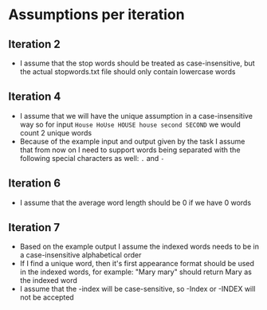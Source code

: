 # Assumptions per iteration

## Iteration 2

- I assume that the stop words should be treated as case-insensitive, but the actual stopwords.txt file should only contain lowercase words

## Iteration 4

- I assume that we will have the unique assumption in a case-insensitive way so for input `House HoUse HOUSE house second SECOND` we would count 2 unique
  words
- Because of the example input and output given by the task I assume that from now on I need to support words being separated with
  the following special characters as well: `.` and `-`

## Iteration 6

- I assume that the average word length should be 0 if we have 0 words

## Iteration 7

- Based on the example output I assume the indexed words needs to be in a case-insensitive alphabetical order
- If I find a unique word, then it's first appearance format should be used in the indexed words, for example: "Mary mary" should return Mary as the indexed
  word
- I assume that the -index will be case-sensitive, so -Index or -INDEX will not be accepted